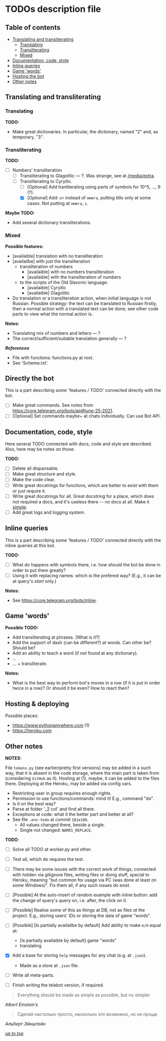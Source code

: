 # TODOs description file
<a id="top"></a>

## Table of contents

 - [Translating and transliterating](#tra_and_tra)
    + [Translating](#translating)
    + [Transliterating](#transliterating)
    + [Mixed](#tr_mixed)
 - [Documentation, code, style](#docs)
 - [Inline queries](#inline)
 - [Game 'words'](#game_words)
 - [Hosting the bot](#hosting)
 - [Other notes](#other_notes)

## Translating and transliterating
<a id="tra_and_tra"></a>

### Translating
<a id="translating"></a>

**TODO:**

 * Make great dictionaries. In particular, the dictionary, named "2" and, as temporary, "3".

### Transliterating
<a id="translating"></a>

**TODO:**

 * [ ] Numbers' transliteration
     + [ ] Transliterating to Glagolitic — ?. Was strange, see at [/media/extra]([/media/extra]).
     + [ ] Transliterating to Cyryllic.
         - [ ] [Optional] Add tranliterating using parts of symbols for 10^5, ..., 9 (?).
         - [x] [Optional] Add: `от` instead of `омега`, putting titlo only at some cases.
           Not putting at `омега`, `і`.

**Maybe TODO:**

- Add several dictionary transliterations.

### Mixed
<a id="tr_mixed"></a>

**Possible features:**

 * [availaible] translation with no transliteration
 * [availailbe] with just the transliteration
     - transliteration of numbers
         + [availaible] with no numbers transliteration
         + [availaible] with the transliteration of numbers
      - to the scripts of the Old Slavonic language:
          + [availaible] Cyryllic
          + [availaible] Glagolitic
* Do translation or a transliteration action, when initial language is not Russian. Possible strategy: the text can be translated to Russian firstly, then a normal action with a translated text can be done; see other code parts to view what the normal action is.

**Notes:**

 * Translating mix of numbers and letters — ?
 * The correct/sufficient/suitable translation generally — ?

***References***

 * File with functions: functions.py at root.
 * See 'Scheme.txt'.

## Directly the bot

This is a part describing some 'features / TODO' connected directly with the bot.

 - [ ] Make great commands. See notes from https://core.telegram.org/bots/api#june-25-2021.
 - [ ] [Optional] Set commands maybe+ at chats individually. Can use Bot API.

## Documentation, code, style
<a id="docs"></a>

Here several TODO connected with docs, code and style are described. Also, here may be notes on those.

**TODO:**

 * [ ] Delete all dispansable.
 * [ ] Make great structure and style.
 * [ ] Make the code clear.
 * [ ] Write great docstrings for functions, which are better to exist with them or just require it.
 * [ ] Write great docstrings for all. Great docstring for a place, which does not required a docs, and it's useless there -- no docs at all. Make it [simple](#cite-simple).
 * [ ] Add great logs and logging system.

## Inline queries
<a id="inline"></a>

This is a part describing some 'features / TODO' connected directly with the inline queries at this bot.

**TODO:**

 * [ ] What do happens with symbols there, i.e. how should the bot be done in order to put them greatly?
 * [ ] Using it with replacing names: which is the prefered way? (E.g., it can be at query's *start* only.)

**Notes:**

 - See https://core.telegram.org/bots/inline.

## Game 'words'
<a id="game"></a>

**Possible TODO:**

 * Add transliterating at phrases. [What is it?]
 * Add the support of dash (can be different?) at words. Can other be? Should be?
 * Add an ability to teach a word (if not found at any dictionary).
 * ...
 * ... + transliterate.

**Notes:**

 * What is the best way to perform bot's moves in a row (if it is put in order twice in a row)? Or should it be even? How to react then?

## Hosting & deploying
<a id="hosting"></a>

Possible places:

 * https://www.pythonanywhere.com (1)
 * https://heroku.com

## Other notes
<a id="other_notes"></a>

**NOTES:**

File `tokens.py` (see earlier/pretty first versions) may be added in a such way, that it is absent in the code storage, where the main part is taken from (considering `GitHub` as it). Hosting at (1), maybe, it can be added to the files there. Deploying at the Heroku, may be added via config vars.

 * Restricting user in group requires enough rights.
 * Permission to use functions/commands: mind it! E.g., command "do".
 * Is it on the best way?
 * Parse at folder '_2 col' and find all there.
 * Exceptions at code: what it the better part and better at all?
 * See file `.env-todo` at commit `181e106`.
     - All values changed there, beside a single.
     - Single not changed: `NAMES_REPLACE`.

**TODO**:

 * [ ] Solve all TODO at worker.py and other.
 * [ ] Test all, which do requires the test.
 * [ ] There may be some issues with the correct work of things, connected with hidden via gitignore files, writing files or doing stuff, special to Heroku, meaning "but common for usage via PC (was done at least on some Windows)". Fix them all, if any such issues do exist.
 * [ ] [Possible] At the auto-insert of random example with inline button:
 add the change of query's query on, i.e. after, the click on it.
 * [ ] [Possible] Realise some of this as things at DB, not as files *at* the project. E.g., storing users' IDs or storing the data of game "words".
 * [ ] [Possible] [Is partially availailbe by default] Add ability to make `е/ё` equal at:
     - [Is partially availaible by default] game "words"
     - translating
 * [x] Add a base for storing `help` messages for any chat (e.g. at `.json`).
     - Made as a store at `.json` file.
 * [ ] Write all meta-parts.
 * [ ] Finish writing the telebot version, if required.


<a id="cite-simple"></a>

> Everything should be made as simple as possible, but no simpler

*Albert Einstein’s*

> Сделай настолько просто, насколько это возможно, но не проще.

*Альберт Эйнштейн*


[*up to top*](#top)

